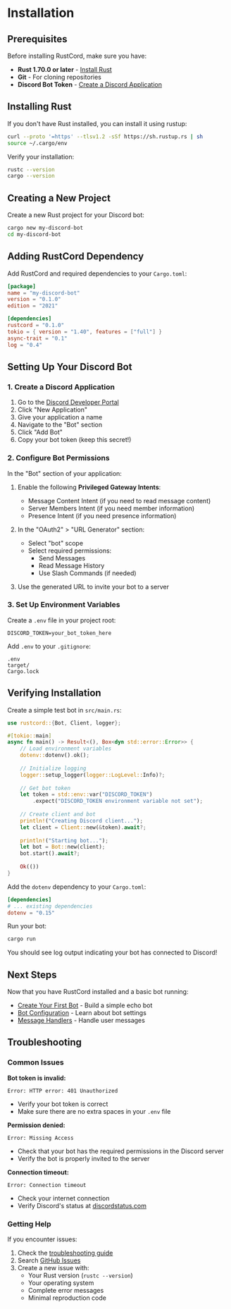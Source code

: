# Installation

## Prerequisites

Before installing RustCord, make sure you have:

- **Rust 1.70.0 or later** - [Install Rust](https://rustup.rs/)
- **Git** - For cloning repositories
- **Discord Bot Token** - [Create a Discord Application](https://discord.com/developers/applications)

## Installing Rust

If you don't have Rust installed, you can install it using rustup:

```bash
curl --proto '=https' --tlsv1.2 -sSf https://sh.rustup.rs | sh
source ~/.cargo/env
```

Verify your installation:

```bash
rustc --version
cargo --version
```

## Creating a New Project

Create a new Rust project for your Discord bot:

```bash
cargo new my-discord-bot
cd my-discord-bot
```

## Adding RustCord Dependency

Add RustCord and required dependencies to your `Cargo.toml`:

```toml
[package]
name = "my-discord-bot"
version = "0.1.0"
edition = "2021"

[dependencies]
rustcord = "0.1.0"
tokio = { version = "1.40", features = ["full"] }
async-trait = "0.1"
log = "0.4"
```

## Setting Up Your Discord Bot

### 1. Create a Discord Application

1. Go to the [Discord Developer Portal](https://discord.com/developers/applications)
2. Click "New Application"
3. Give your application a name
4. Navigate to the "Bot" section
5. Click "Add Bot"
6. Copy your bot token (keep this secret!)

### 2. Configure Bot Permissions

In the "Bot" section of your application:

1. Enable the following **Privileged Gateway Intents**:
   - Message Content Intent (if you need to read message content)
   - Server Members Intent (if you need member information)
   - Presence Intent (if you need presence information)

2. In the "OAuth2" > "URL Generator" section:
   - Select "bot" scope
   - Select required permissions:
     - Send Messages
     - Read Message History
     - Use Slash Commands (if needed)

3. Use the generated URL to invite your bot to a server

### 3. Set Up Environment Variables

Create a `.env` file in your project root:

```env
DISCORD_TOKEN=your_bot_token_here
```

Add `.env` to your `.gitignore`:

```gitignore
.env
target/
Cargo.lock
```

## Verifying Installation

Create a simple test bot in `src/main.rs`:

```rust
use rustcord::{Bot, Client, logger};

#[tokio::main]
async fn main() -> Result<(), Box<dyn std::error::Error>> {
    // Load environment variables
    dotenv::dotenv().ok();
    
    // Initialize logging
    logger::setup_logger(logger::LogLevel::Info)?;
    
    // Get bot token
    let token = std::env::var("DISCORD_TOKEN")
        .expect("DISCORD_TOKEN environment variable not set");
    
    // Create client and bot
    println!("Creating Discord client...");
    let client = Client::new(&token).await?;
    
    println!("Starting bot...");
    let bot = Bot::new(client);
    bot.start().await?;
    
    Ok(())
}
```

Add the `dotenv` dependency to your `Cargo.toml`:

```toml
[dependencies]
# ... existing dependencies
dotenv = "0.15"
```

Run your bot:

```bash
cargo run
```

You should see log output indicating your bot has connected to Discord!

## Next Steps

Now that you have RustCord installed and a basic bot running:

- [Create Your First Bot](first-bot.md) - Build a simple echo bot
- [Bot Configuration](configuration.md) - Learn about bot settings
- [Message Handlers](../user-guide/message-handlers.md) - Handle user messages

## Troubleshooting

### Common Issues

**Bot token is invalid:**
```
Error: HTTP error: 401 Unauthorized
```
- Verify your bot token is correct
- Make sure there are no extra spaces in your `.env` file

**Permission denied:**
```
Error: Missing Access
```
- Check that your bot has the required permissions in the Discord server
- Verify the bot is properly invited to the server

**Connection timeout:**
```
Error: Connection timeout
```
- Check your internet connection
- Verify Discord's status at [discordstatus.com](https://discordstatus.com)

### Getting Help

If you encounter issues:

1. Check the [troubleshooting guide](../troubleshooting.md)
2. Search [GitHub Issues](https://github.com/your-username/rustcord/issues)
3. Create a new issue with:
   - Your Rust version (`rustc --version`)
   - Your operating system
   - Complete error messages
   - Minimal reproduction code
